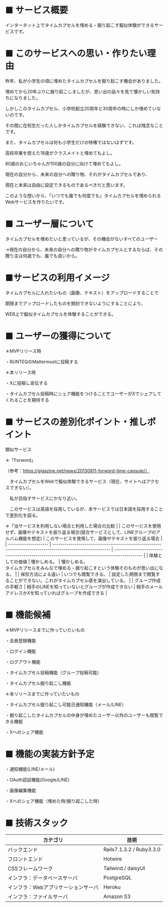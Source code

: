 # ■ サービス概要
インターネット上でタイムカプセルを埋める・掘り起こす擬似体験ができるサービスです。

# ■ このサービスへの思い・作りたい理由
昨年、私が小学生の頃に埋めたタイムカプセルを掘り起こす機会がありました。

埋めてから20年ぶりに掘り起こしましたが、思い出の品々を見て懐かしい気持ちになりました。

しかしこのタイムカプセル、小学校創立20周年と30周年の時にしか埋めていないのです。

その間に在校生だった人しかタイムカプセルを経験できない、これは残念なことです。

また、タイムカプセルは何も小学生だけの特権ではないはずです。

高校卒業を控えた18歳がクラスメイトと埋めてもよし。

80歳のおじいちゃんが100歳の自分に向けて埋めてもよし。

現在の自分から、未来の自分への贈り物、それがタイムカプセルであり、

現在と未来は自由に設定できるものであるべきだと思います。

このような想いから、「いつでも誰でも何度でも」タイムカプセルを埋められるWebサービスを作りたいです。

# ■ ユーザー層について
タイムカプセルを埋めたいと思っているが、その機会がないすべてのユーザー

→現在の自分から、未来の自分への贈り物がタイムカプセルとするならば、その贈り主は何歳でも、誰でも良いから。

# ■サービスの利用イメージ
タイムカプセルに入れたいもの（画像、テキスト）をアップロードすることで

期限までアップロードしたものを開封できないようにすることにより、

WEB上で擬似タイムカプセルを体験することができる。

# ■ ユーザーの獲得について
＊MVPリリース時

・RUNTEQのMattermostに投稿する

＊本リリース時

・Xに投稿し宣伝する

・タイムカプセル投稿時にシェア機能をつけることでユーザーがXでシェアしてくれることを期待する

# ■ サービスの差別化ポイント・推しポイント
類似サービス

＊「Forword」

（参考：https://gigazine.net/news/20130811-forword-time-capsule/）

　タイムカプセルをWebで擬似体験できるサービス（現在、サイトへはアクセスできない）。

　私が目指すサービスにかなり近い。

　このサービスは英語を採用しているが、本サービスでは日本語を採用することで差別化を図る。

＊「当サービスを利用しない場合と利用した場合の比較
|                      | このサービスを使用せず、画像やテキストを振り返る場合(競合サービスとして、LINEグループのアルバム機能を想定) | このサービスを使用して、画像やテキストを振り返る場合                                         | 
| -------------------- | ---------------------------------------------------------------------------------------------------------- | -------------------------------------------------------------------------------------------- | 
| 体験としての価値     | 懐かしめる。                                                                                               | 懐かしめる。<br>タイムカプセルをみんなで埋める・掘り起こすという体験そのものが思い出になる。 | 
| 保存方法による違い   | いつでも閲覧できる。                                                                                       | 設定した期限まで閲覧することができない。これがタイムカプセル感を演出している。               | 
| グループ作成の手軽さ | 相手のLINEを知っていないとグループが作成できない                                                           | 相手のメールアドレスかXを知っていればグループを作成できる                                    | 

# ■ 機能候補
＊MVPリリースまでに作っていたいもの

・会員登録機能

・ログイン機能

・ログアウト機能

・タイムカプセル投稿機能（グループ投稿可能）

・タイムカプセル掘り起こし機能

＊本リリースまでに作っていたいもの

・タイムカプセル掘り起こし可能日通知機能（メール/LINE）

・掘り起こしたタイムカプセルの中身が埋めたユーザー以外のユーザーも閲覧できる機能

・Xへのシェア機能

# ■ 機能の実装方針予定
・通知機能(LINE/メール)

・OAuth認証機能(Google/LINE)

・画像編集機能

・Xへのシェア機能（埋めた時/掘り起こした時）

# ■ 技術スタック
| カテゴリ                            | 技術                     | 
| ----------------------------------- | ------------------------ | 
| バックエンド                        | Rails7.1.3.2 / Ruby3.3.0 | 
| フロントエンド                      | Hotwire                  | 
| CSSフレームワーク                   | Tailwind / daisyUI       | 
| インフラ：データベースサーバ        | PostgreSQL               | 
| インフラ：Webアプリケーションサーバ | Heroku                   | 
| インフラ：ファイルサーバ            | Amazon S3                | 







